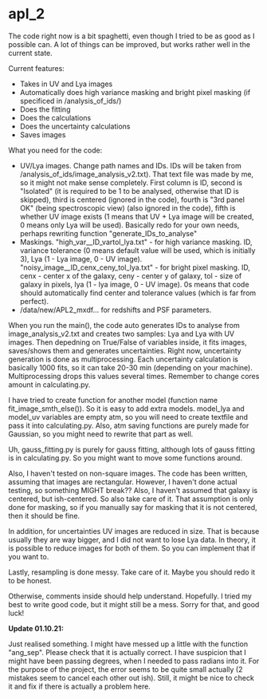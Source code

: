 # apl_2

The code right now is a bit spaghetti, even though I tried to be as good as I possible can. A lot of things can be improved, but works rather well in the current state.

Current features:
- Takes in UV and Lya images
- Automatically does high variance masking and bright pixel masking (if specificed in /analysis_of_ids/)
- Does the fitting
- Does the calculations
- Does the uncertainty calculations
- Saves images

What you need for the code:
- UV/Lya images. Change path names and IDs. IDs will be taken from /analysis_of_ids/image_analysis_v2.txt). That text file was made by me, so it might not make sense completely. First column is ID, second is "Isolated" (it is required to be 1 to be analysed, otherwise that ID is skipped), third is centered (ignored in the code), fourth is "3rd panel OK" (being spectroscopic view) (also ignored in the code), fifth is whether UV image exists (1 means that UV + Lya image will be created, 0 means only Lya will be used). Basically redo for your own needs, perhaps rewriting function "generate_IDs_to_analyse"
- Maskings. "high_var__ID_vartol_lya.txt" - for high variance masking. ID, variance tolerance (0 means default value will be used, which is initially 3), Lya (1 - Lya image, 0 - UV image). "noisy_image__ID_cenx_ceny_tol_lya.txt" - for bright pixel masking. ID, cenx - center x of the galaxy, ceny - center y of galaxy, tol - size of galaxy in pixels, lya (1 - lya image, 0 - UV image). 0s means that code should automatically find center and tolerance values (which is far from perfect).
- /data/new/APL2_mxdf... for redshifts and PSF parameters.

When you run the main(), the code auto generates IDs to analyse from image_analysis_v2.txt and creates two samples: Lya and Lya with UV images. Then depedning on True/False of variables inside, it fits images, saves/shows them and generates uncertainties. Right now, uncertainty generation is done as multiprocessing. Each uncertainty calculation is basically 1000 fits, so it can take 20-30 min (depending on your machine). Multiprocessing drops this values several times. Remember to change cores amount in calculating.py. 

I have tried to create function for another model (function name fit_image_smth_else()). So it is easy to add extra models. model_lya and model_uv variables are empty atm, so you will need to create textfile and pass it into calculating.py. Also, atm saving functions are purely made for Gaussian, so you might need to rewrite that part as well. 

Uh, gauss_fitting.py is purely for gauss fitting, although lots of gauss fitting is in calculating.py. So you might want to move some functions around. 

Also, I haven't tested on non-square images. The code has been written, assuming that images are rectangular. However, I haven't done actual testing, so something MIGHT break?? Also, I haven't assumed that galaxy is centered, but ish-centered. So also take care of it. That assumption is only done for masking, so if you manually say for masking that it is not centered, then it should be fine.

In addition, for uncertainties UV images are reduced in size. That is because usually they are way bigger, and I did not want to lose Lya data. In theory, it is possible to reduce images for both of them. So you can implement that if you want to.

Lastly, resampling is done messy. Take care of it. Maybe you should redo it to be honest. 

Otherwise, comments inside should help understand. Hopefully. I tried my best to write good code, but it might still be a mess. Sorry for that, and good luck!


**Update 01.10.21:**

Just realised something. I might have messed up a little with the function "ang_sep". Please check that it is actually correct. I have suspicion that I might have been passing degrees, when I needed to pass radians into it. For the purpose of the project, the error seems to be quite small actually (2 mistakes seem to cancel each other out ish). Still, it might be nice to check it and fix if there is actually a problem here.
